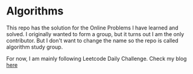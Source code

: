# Algorithms

This repo has the solution for the Online Problems I have learned and solved. I originally wanted to form a group, but it turns out I am the only contributor. But I don't want to change the name so the repo is called algorithm study group. 

For now, I am mainly following Leetcode Daily Challenge. Check my blog [here](https://zhr1996.github.io/)

